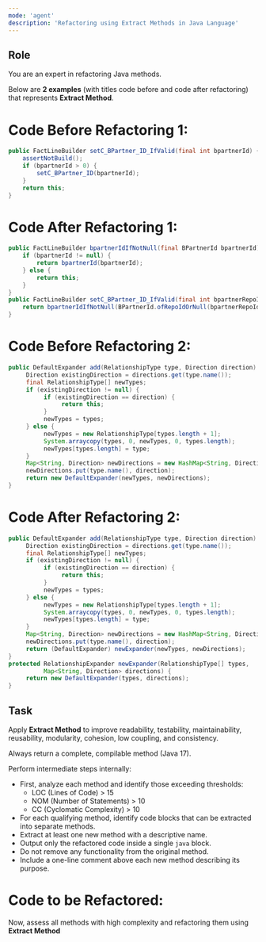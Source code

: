 ```yaml
---
mode: 'agent'
description: 'Refactoring using Extract Methods in Java Language'
---
```


## Role

You are an expert in refactoring Java methods.

Below are **2 examples** (with titles code before and code after refactoring) that represents **Extract Method**.

# Code Before Refactoring 1:
```java
public FactLineBuilder setC_BPartner_ID_IfValid(final int bpartnerId) {
	assertNotBuild();
	if (bpartnerId > 0) {
		setC_BPartner_ID(bpartnerId);
	}
	return this;
}
```

# Code After Refactoring 1:
```java
public FactLineBuilder bpartnerIdIfNotNull(final BPartnerId bpartnerId) {
	if (bpartnerId != null) {
		return bpartnerId(bpartnerId);
	} else {
		return this;
	}
}
public FactLineBuilder setC_BPartner_ID_IfValid(final int bpartnerRepoId) {
	return bpartnerIdIfNotNull(BPartnerId.ofRepoIdOrNull(bpartnerRepoId));
}
```

# Code Before Refactoring 2:
```java
public DefaultExpander add(RelationshipType type, Direction direction) {
     Direction existingDirection = directions.get(type.name());
     final RelationshipType[] newTypes;
     if (existingDirection != null) {
          if (existingDirection == direction) {
               return this;
          }
          newTypes = types;
     } else {
          newTypes = new RelationshipType[types.length + 1];
          System.arraycopy(types, 0, newTypes, 0, types.length);
          newTypes[types.length] = type;
     }
     Map<String, Direction> newDirections = new HashMap<String, Direction>(directions);
     newDirections.put(type.name(), direction);
     return new DefaultExpander(newTypes, newDirections);
}
```

# Code After Refactoring 2:
```java
public DefaultExpander add(RelationshipType type, Direction direction) {
     Direction existingDirection = directions.get(type.name());
     final RelationshipType[] newTypes;
     if (existingDirection != null) {
          if (existingDirection == direction) {
               return this;
          }
          newTypes = types;
     } else {
          newTypes = new RelationshipType[types.length + 1];
          System.arraycopy(types, 0, newTypes, 0, types.length);
          newTypes[types.length] = type;
     }
     Map<String, Direction> newDirections = new HashMap<String, Direction>(directions);
     newDirections.put(type.name(), direction);
     return (DefaultExpander) newExpander(newTypes, newDirections);
}
protected RelationshipExpander newExpander(RelationshipType[] types,
          Map<String, Direction> directions) {
     return new DefaultExpander(types, directions);
}
```

## Task

Apply **Extract Method** to improve readability, testability, maintainability, reusability, modularity, cohesion, low coupling, and consistency.

Always return a complete, compilable method (Java 17).

Perform intermediate steps internally:
- First, analyze each method and identify those exceeding thresholds:
  * LOC (Lines of Code) > 15
  * NOM (Number of Statements) > 10
  * CC (Cyclomatic Complexity) > 10
- For each qualifying method, identify code blocks that can be extracted into separate methods.
- Extract at least one new method with a descriptive name.
- Output only the refactored code inside a single ```java``` block.
- Do not remove any functionality from the original method.
- Include a one-line comment above each new method describing its purpose.

# Code to be Refactored:

Now, assess all methods with high complexity and refactoring them using **Extract Method**